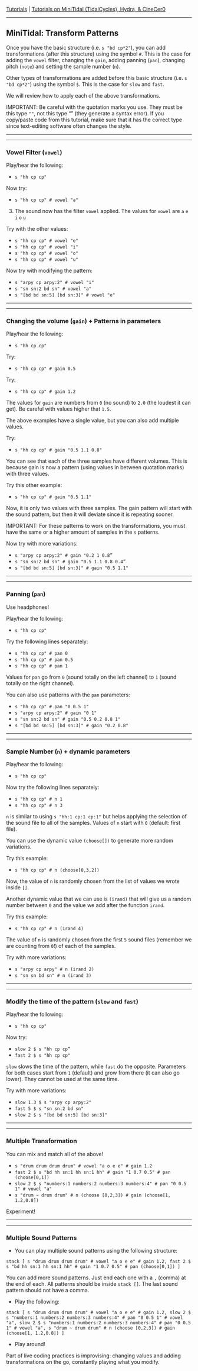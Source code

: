 
[Tutorials](../README.md) | [Tutorials on MiniTidal (TidalCycles), Hydra, & CineCer0](README.md)    

-------------------------------------------------------------------------------  


## MiniTidal: Transform Patterns

Once you have the basic structure (i.e. `s "bd cp*2"`), you can add transformations (after this structure) using the symbol `#`. This is the case for adding the `vowel` filter, changing the `gain`, adding panning (`pan`), changing pitch (`note`) and setting the sample number (`n`).  

Other types of transformations are added before this basic structure (i.e. `s "bd cp*2"`) using the symbol `$`. This is the case for `slow` and `fast`.  

We will review how to apply each of the above transformations.  

IMPORTANT: Be careful with the quotation marks you use. They must be this type `""`, not this type “” (they generate a syntax error). If you copy/paste code from this tutorial, make sure that it has the correct type since text-editing software often changes the style.

_________________________________________________________________________________________
_________________________________________________________________________________________

### Vowel Filter (`vowel`)

Play/hear the following:

+ `s "hh cp cp"`

Now try:

+ `s "hh cp cp" # vowel "a"`

3. The sound now has the filter `vowel` applied. The values for `vowel` are `a` `e` `i` `o` `u`

Try with the other values:

+ `s "hh cp cp" # vowel "e"`
+ `s "hh cp cp" # vowel "i"`
+ `s "hh cp cp" # vowel "o"`
+ `s "hh cp cp" # vowel "u"`

Now try with modifying the pattern:

+ `s "arpy cp arpy:2" # vowel "i"`
+ `s "sn sn:2 bd sn" # vowel "a"`
+ `s "[bd bd sn:5] [bd sn:3]" # vowel "e"`

_________________________________________________________________________________________
_________________________________________________________________________________________

### Changing the volume (`gain`) + Patterns in parameters

Play/hear the following:

+ `s "hh cp cp"`

Try:

+ `s "hh cp cp" # gain 0.5`

Try:

+ `s "hh cp cp" # gain 1.2`

The values for `gain` are numbers from `0` (no sound) to `2.0` (the loudest it can get). Be careful with values higher that `1.5`.

The above examples have a single value, but you can also add multiple values.  

Try:

+ `s "hh cp cp" # gain "0.5 1.1 0.8"`

You can see that each of the three samples have different volumes. This is because gain is now a pattern (using values in between quotation marks) with three values.  

Try this other example:

+ `s "hh cp cp" # gain "0.5 1.1"`

Now, it is only two values with three samples. The gain pattern will start with the sound pattern, but then it will deviate since it is repeating sooner.  

IMPORTANT: For these patterns to work on the transformations, you must have the same or a higher amount of samples in the `s` patterns.  

Now try with more variations:

+ `s "arpy cp arpy:2" # gain "0.2 1 0.8”`
+ `s "sn sn:2 bd sn" # gain "0.5 1.1 0.8 0.4”`
+ `s "[bd bd sn:5] [bd sn:3]" # gain "0.5 1.1"`

_________________________________________________________________________________________
_________________________________________________________________________________________

### Panning (`pan`)

Use headphones!  

Play/hear the following:

+ `s "hh cp cp"`

Try the following lines separately:

+ `s "hh cp cp" # pan 0`
+ `s "hh cp cp" # pan 0.5`
+ `s "hh cp cp" # pan 1`

Values for `pan` go from `0` (sound totally on the left channel) to `1` (sound totally on the right channel).  

You can also use patterns with the `pan` parameters:

+ `s "hh cp cp" # pan "0 0.5 1"`
+ `s "arpy cp arpy:2" # gain "0 1"`
+ `s "sn sn:2 bd sn" # gain "0.5 0.2 0.8 1"`
+ `s "[bd bd sn:5] [bd sn:3]" # gain "0.2 0.8"`

_________________________________________________________________________________________
_________________________________________________________________________________________

### Sample Number (`n`) + dynamic parameters

Play/hear the following:

+ `s "hh cp cp"`

Now try the following lines separately:

+ `s "hh cp cp" # n 1`
+ `s "hh cp cp" # n 3`

`n` is similar to using `s "hh:1 cp:1 cp:1"` but helps applying the selection of the sound file to all of the samples. Values of `n` start with `0` (default: first file).  

You can use the dynamic value `(choose[])` to generate more random variations.  

Try this example:

+ `s "hh cp cp" # n (choose[0,3,2])`

Now, the value of `n` is randomly chosen from the list of values we wrote inside `[]`.  

Another dynamic value that we can use is `(irand)` that will give us a random number between `0` and the value we add after the function `irand`.  

Try this example:

+ `s "hh cp cp" # n (irand 4)`

The value of `n` is randomly chosen from the first `5` sound files (remember we are counting from `0`!) of each of the samples.  

Try with more variations:

+ `s "arpy cp arpy" # n (irand 2)`
+ `s "sn sn bd sn" # n (irand 3)`


_________________________________________________________________________________________
_________________________________________________________________________________________

### Modify the time of the pattern (`slow` and `fast`)

Play/hear the following:

+ `s "hh cp cp"`

Now try:

+ `slow 2 $ s "hh cp cp”`
+ `fast 2 $ s "hh cp cp"`

`slow` slows the time of the pattern, while `fast` do the opposite. Parameters for both cases start from `1` (default) and grow from there (it can also go lower). They cannot be used at the same time.  

Try with more variations:

+ `slow 1.3 $ s "arpy cp arpy:2"`
+ `fast 5 $ s "sn sn:2 bd sn"`
+ `slow 2 $ s "[bd bd sn:5] [bd sn:3]"`


_________________________________________________________________________________________
_________________________________________________________________________________________

### Multiple Transformation

You can mix and match all of the above!

+ `s "drum drum drum drum" # vowel "a o e e" # gain 1.2`
+ `fast 2 $ s "bd hh sn:1 hh sn:1 hh" # gain "1 0.7 0.5" # pan (choose[0,1])`
+ `slow 2 $ s "numbers:1 numbers:2 numbers:3 numbers:4" # pan "0 0.5 1" # vowel "a"`
+ `s "drum ~ drum drum" # n (choose [0,2,3]) # gain (choose[1, 1.2,0.8])`

Experiment!

_________________________________________________________________________________________
_________________________________________________________________________________________

### Multiple Sound Patterns

+ You can play multiple sound patterns using the following structure:  

`stack [
s "drum drum drum drum" # vowel "a o e e" # gain 1.2,
fast 2 $ s "bd hh sn:1 hh sn:1 hh" # gain "1 0.7 0.5" # pan (choose[0,1])
 ]`  

You can add more sound patterns. Just end each one with a `,` (comma) at the end of each. All patterns should be inside `stack []`. The last sound pattern should not have a comma.  

+ Play the following:  

`stack [
s "drum drum drum drum" # vowel "a o e e" # gain 1.2,
slow 2 $ s "numbers:1 numbers:2 numbers:3 numbers:4" # pan "0 0.5 1" # vowel "a",
slow 2 $ s "numbers:1 numbers:2 numbers:3 numbers:4" # pan "0 0.5 1" # vowel "a",
s "drum ~ drum drum" # n (choose [0,2,3]) # gain (choose[1, 1.2,0.8])
]`

+ Play around!  

Part of live coding practices is improvising: changing values and adding transformations on the go, constantly playing what you modify.
